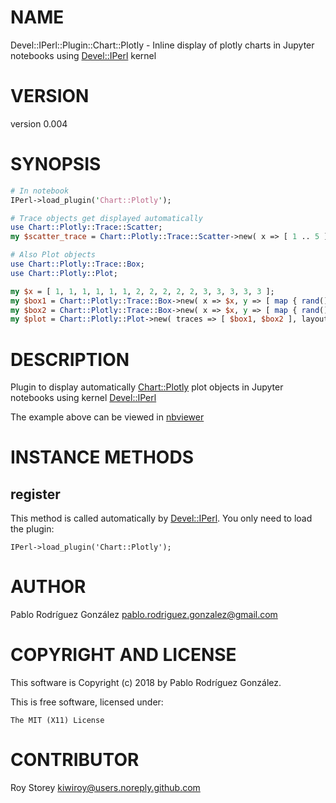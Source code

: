 # NAME

Devel::IPerl::Plugin::Chart::Plotly - Inline display of plotly charts in Jupyter notebooks using [Devel::IPerl](https://metacpan.org/pod/Devel::IPerl) kernel

# VERSION

version 0.004

# SYNOPSIS

```perl
# In notebook
IPerl->load_plugin('Chart::Plotly');

# Trace objects get displayed automatically
use Chart::Plotly::Trace::Scatter;
my $scatter_trace = Chart::Plotly::Trace::Scatter->new( x => [ 1 .. 5 ], y => [ 1 .. 5 ] );

# Also Plot objects
use Chart::Plotly::Trace::Box;
use Chart::Plotly::Plot;

my $x = [ 1, 1, 1, 1, 1, 1, 2, 2, 2, 2, 2, 3, 3, 3, 3, 3 ];
my $box1 = Chart::Plotly::Trace::Box->new( x => $x, y => [ map { rand() } ( 1 .. ( scalar(@$x) ) ) ], name => "box1" );
my $box2 = Chart::Plotly::Trace::Box->new( x => $x, y => [ map { rand() } ( 1 .. ( scalar(@$x) ) ) ], name => "box2" );
my $plot = Chart::Plotly::Plot->new( traces => [ $box1, $box2 ], layout => { boxmode => 'group' } );
```

# DESCRIPTION

Plugin to display automatically [Chart::Plotly](https://metacpan.org/pod/Chart::Plotly) plot objects in Jupyter notebooks using kernel [Devel::IPerl](https://metacpan.org/pod/Devel::IPerl)

The example above can be viewed in [nbviewer](http://nbviewer.jupyter.org/github/pablrod/p5-Devel-IPerl-Plugin-Chart-Plotly/blob/master/examples/PlotlyPlugin.ipynb)

# INSTANCE METHODS

## register

This method is called automatically by [Devel::IPerl](https://metacpan.org/pod/Devel::IPerl). You only need to load the plugin:

```
IPerl->load_plugin('Chart::Plotly');
```

# AUTHOR

Pablo Rodríguez González <pablo.rodriguez.gonzalez@gmail.com>

# COPYRIGHT AND LICENSE

This software is Copyright (c) 2018 by Pablo Rodríguez González.

This is free software, licensed under:

```
The MIT (X11) License
```

# CONTRIBUTOR

Roy Storey <kiwiroy@users.noreply.github.com>
